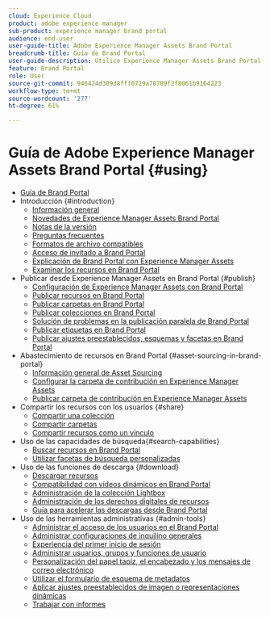 ```yaml
---
cloud: Experience Cloud
product: adobe experience manager
sub-product: experience manager brand portal
audience: end-user
user-guide-title: Adobe Experience Manager Assets Brand Portal
breadcrumb-title: Guía de Brand Portal
user-guide-description: Utilice Experience Manager Assets Brand Portal para satisfacer las necesidades de marketing mediante la distribución segura de recursos de productos y marcas aprobados a agencias externas, socios, equipos internos y distribuidores para su descarga.
feature: Brand Portal
role: User
source-git-commit: 946424d309d8fff0729a70709f2f8061b9164223
workflow-type: tm+mt
source-wordcount: '277'
ht-degree: 61%

---
```



# Guía de Adobe Experience Manager Assets Brand Portal {#using}

+ [Guía de Brand Portal](using/home.md)
+ Introducción {#introduction}
   + [Información general](using/brand-portal.md)
   + [Novedades de Experience Manager Assets Brand Portal](using/whats-new.md)
   + [Notas de la versión](using/brand-portal-release-notes.md)
   + [Preguntas frecuentes ](using/brand-portal-faqs.md)
   + [Formatos de archivo compatibles](using/brand-portal-supported-formats.md)
   + [Acceso de invitado a Brand Portal](using/guest-access.md)
   + [Explicación de Brand Portal con Experience Manager Assets](https://experienceleague.adobe.com/docs/experience-manager-brand-portal/using/home.html)
   + [Examinar los recursos en Brand Portal](using/browse-assets-brand-portal.md)
+ Publicar desde Experience Manager Assets en Brand Portal {#publish}
   + [Configuración de Experience Manager Assets con Brand Portal](using/configure-aem-assets-with-brand-portal.md)
   + [Publicar recursos en Brand Portal](https://experienceleague.adobe.com/docs/experience-manager-65/assets/brandportal/brand-portal-publish-assets.html)
   + [Publicar carpetas en Brand Portal](https://experienceleague.adobe.com/docs/experience-manager-65/assets/brandportal/brand-portal-publish-folder.html)
   + [Publicar colecciones en Brand Portal](https://experienceleague.adobe.com/docs/experience-manager-65/assets/brandportal/brand-portal-publish-collection.html)
   + [Solución de problemas en la publicación paralela de Brand Portal](using/troubleshoot-parallel-publishing.md)
   + [Publicar etiquetas en Brand Portal](using/brand-portal-publish-tags.md)
   + [Publicar ajustes preestablecidos, esquemas y facetas en Brand Portal](using/publish-schema-search-facets-presets.md)
+ Abastecimiento de recursos en Brand Portal {#asset-sourcing-in-brand-portal}
   + [Información general de Asset Sourcing](using/brand-portal-asset-sourcing.md)
   + [Configurar la carpeta de contribución en Experience Manager Assets](using/brand-portal-publish-contribution-folder-to-brand-portal.md)
   + [Publicar carpeta de contribución en Experience Manager Assets](using/brand-portal-publish-contribution-folder-to-aem-assets.md)
+ Compartir los recursos con los usuarios {#share}
   + [Compartir una colección](using/brand-portal-share-collection.md)
   + [Compartir carpetas](using/brand-portal-sharing-folders.md)
   + [Compartir recursos como un vínculo](using/brand-portal-link-share.md)
+ Uso de las capacidades de búsqueda{#search-capabilities}
   + [Buscar recursos en Brand Portal](using/brand-portal-searching.md)
   + [Utilizar facetas de búsqueda personalizadas](using/brand-portal-search-facets.md)
+ Uso de las funciones de descarga {#download}
   + [Descargar recursos](using/brand-portal-download-assets.md)
   + [Compatibilidad con vídeos dinámicos en Brand Portal](using/dynamic-video-brand-portal.md)
   + [Administración de la colección Lightbox](using/brand-portal-light-box.md)
   + [Administración de los derechos digitales de recursos](using/manage-digital-rights-of-assets.md)
   + [Guía para acelerar las descargas desde Brand Portal](using/accelerated-download.md)
+ Uso de las herramientas administrativas {#admin-tools}
   + [Administrar el acceso de los usuarios en el Brand Portal](using/access-configurations-brand-portal.md)
   + [Administrar configuraciones de inquilino generales](using/brand-portal-general-configuration.md)
   + [Experiencia del primer inicio de sesión](using/brand-portal-onboarding.md)
   + [Administrar usuarios, grupos y funciones de usuario](using/brand-portal-adding-users.md)
   + [Personalización del papel tapiz, el encabezado y los mensajes de correo electrónico](using/brand-portal-branding.md)
   + [Utilizar el formulario de esquema de metadatos](using/brand-portal-metadata-schemas.md)
   + [Aplicar ajustes preestablecidos de imagen o representaciones dinámicas](using/brand-portal-image-presets.md)
   + [Trabajar con informes](using/brand-portal-reports.md)

